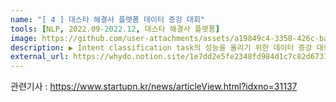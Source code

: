 ```yaml
---
name: "[ 4 ] 대스타 해결사 플랫폼 데이터 증강 대회" 
tools: [NLP, 2022.09-2022.12, 대스타 해결사 플랫폼]
image: https://github.com/user-attachments/assets/a19849c4-3358-426c-ba2c-a48787ea8ee3
description: ▶️ Intent classification task의 성능을 올리기 위한 데이터 증강 대회.
external_url: https://whydo.notion.site/1e7dd2e5fe2348fd984d1c7c82d6731b
---
```





관련기사 : https://www.startupn.kr/news/articleView.html?idxno=31137